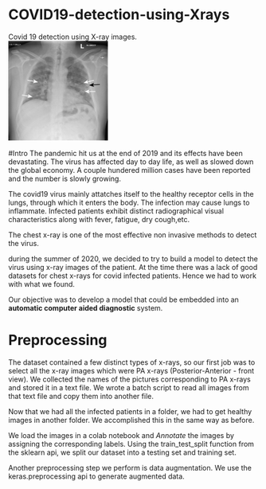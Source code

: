 # COVID19-detection-using-Xrays
Covid 19 detection using X-ray images.  
<img src="/result_images/xray_infected.jpg" width="200" height="200">

#Intro
The pandemic hit us at the end of 2019 and its effects have been devastating.
The virus has affected day to day life, as well as slowed down the global economy.
A couple hundered million cases have been reported and the number is slowly growing.

The covid19 virus mainly attatches itself to the healthy receptor cells in the lungs, through which it enters the body.
The infection may cause lungs to inflammate. Infected patients exhibit distinct radiographical visual characteristics along with fever, fatigue, dry cough,etc. 

The chest x-ray is one of the most effective non invasive methods to detect the virus.

during the summer of 2020, we decided to try to build a model to detect the virus using x-ray images of the patient.
At the time there was a lack of good datasets for chest x-rays for covid infected patients. Hence we had to work with what we found.

Our objective was to develop a model that could be embedded into an __automatic computer aided diagnostic__ system.

# Preprocessing
The dataset contained a few distinct types of x-rays, so our first job was to select all the x-ray images which were PA x-rays (Posterior-Anterior - front view). We collected the names of the pictures corresponding to PA x-rays and stored it in a text file. 
We wrote a batch script to read all images from that text file and copy them into another file.

Now that we had all the infected patients in a folder, we had to get healthy images in another folder. We accomplished this in the same way as before.

We load the images in a colab notebook and *Annotate* the images by assigning the corresponding labels.
Using the train_test_split function from the sklearn api, we split our dataset into a testing set and training set.

Another preprocessing step we perform is data augmentation. We use the keras.preprocessing api to generate augmented data.
